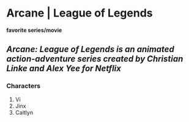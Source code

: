 # Arcane | League of Legends

**favorite series/movie**

*Arcane: League of Legends is an animated action-adventure series created by Christian Linke and Alex Yee for Netflix*
---
### Characters
1. Vi
2. Jinx
3. Caitlyn
